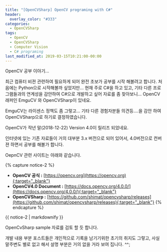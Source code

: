 ```yaml
---
title: "[OpenCVSharp] OpenCV programing with C#"
header:
  overlay_color: "#333"
categories:
  - OpenCVSharp  
tags:
  - OpenCV
  - OpenCVSharp
  - Computer Vision
  - C# programing
last_modified_at: 2019-03-15T10:21:00-00:00
---
```


OpenCV 공부 이야기...




최근 컴퓨터 비젼 관련하여 필요하게 되어 완전 초보가 공부를 시작 해볼려고 합니다.
처음에는 Python으로 시작해볼까 싶었지만... 현재 주로 C#을 하고 있고, 기타 다른 프로그램들과의 연계성을 감안하여 C#으로 개발하고 싶어 자료를 좀 찾아보니... 
OpenCV 래퍼인 EmguCV 와 OpenCVSharp이 있네요. 

EmguCV는 라이센스 정책도 좀 그렇고... 기타 다른 경험자분들 의견등....을 감안 하여 OpenCVSharp으로 하기로 결정하였습니다.

OpenCV가 작년 말(2018-12-22) Version 4.0이 릴리즈 되었네요. 

인터넷에 있는 기존 자료들이 거의 대부분 3.x 버전으로 되어 있어서, 4.0버전으로 컨버젼 하면서 공부를 해볼가 합니다.

OepnCV 관련 사이트는 아래와 같습니다.

{% capture notice-2 %}
* **OpenCV 공식 :** [https://opencv.org](https://opencv.org){:target="_blank"}
* **OpenCV4.0 Document :** [https://docs.opencv.org/4.0.0/](https://docs.opencv.org/4.0.0/){:target="_blank"}
* **OpenCVSharp :** [https://github.com/shimat/opencvsharp/releases](https://github.com/shimat/opencvsharp/releases){:target="_blank"}
{% endcapture %}

<div class="notice">
  {{ notice-2 | markdownify }}
</div>

OpenCvSharp sample 자료를 검토 할 듯 합니다.

개발 내용 부분 포스트들은 개인적으로 기록을 남기기위한 초기의 취지도 그렇고, 사실 말주변도 별로 없고 해서 설명 부분은 거의 없을 거라 보여 집니다. ^^;

